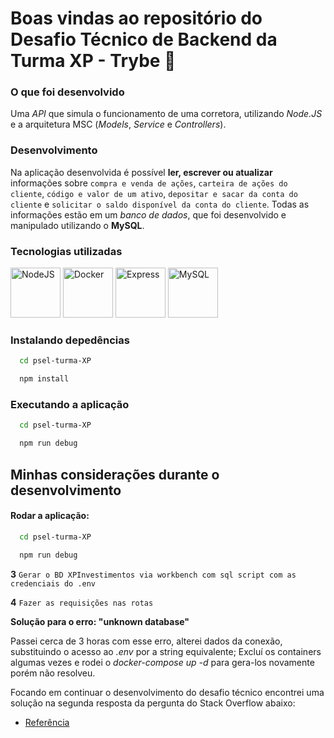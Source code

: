 # Boas vindas ao repositório do Desafio Técnico de Backend da Turma XP - Trybe 🚀

### O que foi desenvolvido

Uma _API_ que simula o funcionamento de uma corretora, utilizando _Node.JS_ e a arquitetura MSC (_Models_, _Service_ e _Controllers_).

### Desenvolvimento

Na aplicação desenvolvida é possível **ler, escrever ou atualizar** informações sobre `compra e venda de ações`, `carteira de ações do cliente`, `código e valor de um ativo`, `depositar e sacar da conta do cliente` e `solicitar o saldo disponível da conta do cliente`. Todas as informações estão em um _banco de dados_, que foi desenvolvido e manipulado utilizando o **MySQL**.

### Tecnologias utilizadas

<img title="NodeJS" alt="NodeJS" height="80" width="80" src="https://cdn.jsdelivr.net/gh/devicons/devicon/icons/nodejs/nodejs-original.svg" /> <img title="Docker" alt="Docker" height="80" width="80" src="https://cdn.jsdelivr.net/gh/devicons/devicon/icons/docker/docker-original.svg" /> <img title="Express" alt="Express" height="80" width="80" src="https://cdn.jsdelivr.net/gh/devicons/devicon/icons/express/express-original.svg" /> <img title="MySQL" alt="MySQL" height="80" width="80" src="https://cdn.jsdelivr.net/gh/devicons/devicon/icons/mysql/mysql-original.svg" />
          

### Instalando depedências

```bash
  cd psel-turma-XP
```

```bash
  npm install
```

### Executando a aplicação

```bash
  cd psel-turma-XP
```

```bash
  npm run debug
```

## Minhas considerações durante o desenvolvimento

#### Rodar a aplicação:

```bash
  cd psel-turma-XP
```

```bash
  npm run debug
```

**3**
`Gerar o BD XPInvestimentos via workbench com sql script com as credenciais do .env`

**4**
`Fazer as requisições nas rotas`

**Solução para o erro: "unknown database"**

Passei cerca de 3 horas com esse erro, alterei dados da conexão, substituindo o acesso ao _.env_ por a string equivalente; Excluí os containers algumas vezes e rodei o _docker-compose up -d_ para gera-los novamente porém não resolveu.

Focando em continuar o desenvolvimento do desafio técnico encontrei uma solução na segunda resposta da pergunta do Stack Overflow abaixo:

- [Referência](https://stackoverflow.com/questions/53426919/mysql-docker-container-gives-unknown-database-error)